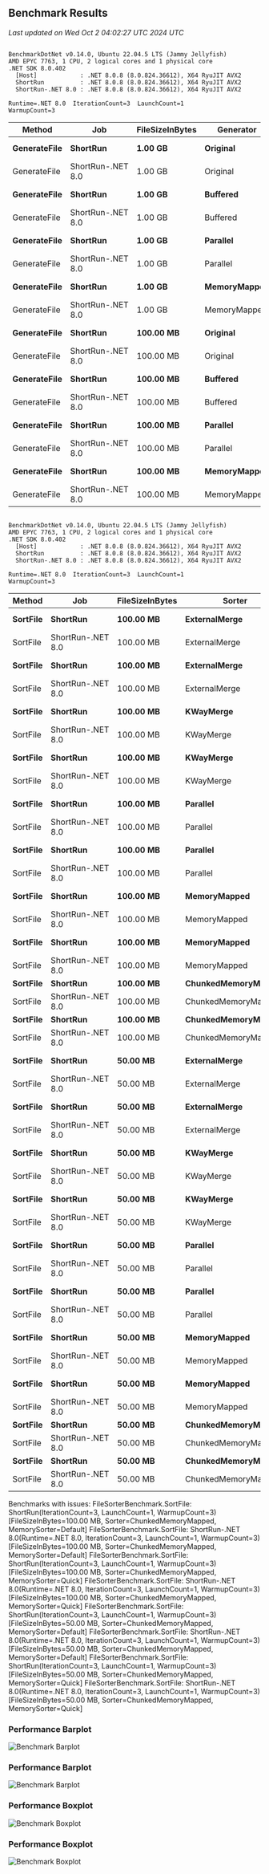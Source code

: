 <!-- BENCHMARK RESULTS START -->

## Benchmark Results

*Last updated on Wed Oct  2 04:02:27 UTC 2024 UTC*

```

BenchmarkDotNet v0.14.0, Ubuntu 22.04.5 LTS (Jammy Jellyfish)
AMD EPYC 7763, 1 CPU, 2 logical cores and 1 physical core
.NET SDK 8.0.402
  [Host]            : .NET 8.0.8 (8.0.824.36612), X64 RyuJIT AVX2
  ShortRun          : .NET 8.0.8 (8.0.824.36612), X64 RyuJIT AVX2
  ShortRun-.NET 8.0 : .NET 8.0.8 (8.0.824.36612), X64 RyuJIT AVX2

Runtime=.NET 8.0  IterationCount=3  LaunchCount=1  
WarmupCount=3  

```
| Method       | Job               | FileSizeInBytes | Generator    | Mean      | Error     | StdDev   | StdErr   | Min       | Q1        | Median    | Q3        | Max       | Op/s   | Rank | Gen0        | Gen1        | Gen2        | Allocated  |
|------------- |------------------ |---------------- |------------- |----------:|----------:|---------:|---------:|----------:|----------:|----------:|----------:|----------:|-------:|-----:|------------:|------------:|------------:|-----------:|
| **GenerateFile** | **ShortRun**          | **1.00 GB**         | **Original**     |  **8.6387 s** | **20.8571 s** | **1.1432 s** | **0.6601 s** |  **7.3315 s** |  **8.2322 s** |  **9.1330 s** |  **9.2923 s** |  **9.4517 s** | **0.1158** |    **4** |  **75000.0000** |           **-** |           **-** | **5992.19 MB** |
| GenerateFile | ShortRun-.NET 8.0 | 1.00 GB         | Original     |  8.1814 s | 19.5742 s | 1.0729 s | 0.6195 s |  7.2327 s |  7.5992 s |  7.9657 s |  8.6557 s |  9.3458 s | 0.1222 |    4 |  75000.0000 |           - |           - |  5992.1 MB |
| **GenerateFile** | **ShortRun**          | **1.00 GB**         | **Buffered**     |  **7.8457 s** | **17.5488 s** | **0.9619 s** | **0.5554 s** |  **6.7379 s** |  **7.5334 s** |  **8.3289 s** |  **8.3995 s** |  **8.4701 s** | **0.1275** |    **4** | **668000.0000** | **630000.0000** | **630000.0000** | **5127.18 MB** |
| GenerateFile | ShortRun-.NET 8.0 | 1.00 GB         | Buffered     |  7.8680 s | 18.3661 s | 1.0067 s | 0.5812 s |  6.7102 s |  7.5335 s |  8.3568 s |  8.4469 s |  8.5369 s | 0.1271 |    4 | 667000.0000 | 629000.0000 | 629000.0000 | 5127.17 MB |
| **GenerateFile** | **ShortRun**          | **1.00 GB**         | **Parallel**     |  **5.6943 s** |  **0.1231 s** | **0.0067 s** | **0.0039 s** |  **5.6865 s** |  **5.6920 s** |  **5.6975 s** |  **5.6981 s** |  **5.6988 s** | **0.1756** |    **3** |   **6000.0000** |   **6000.0000** |   **6000.0000** | **4100.05 MB** |
| GenerateFile | ShortRun-.NET 8.0 | 1.00 GB         | Parallel     |  5.9434 s |  4.7135 s | 0.2584 s | 0.1492 s |  5.7936 s |  5.7942 s |  5.7949 s |  6.0183 s |  6.2417 s | 0.1683 |    3 |   6000.0000 |   6000.0000 |   6000.0000 | 4100.03 MB |
| **GenerateFile** | **ShortRun**          | **1.00 GB**         | **MemoryMapped** |  **9.9824 s** |  **0.8129 s** | **0.0446 s** | **0.0257 s** |  **9.9490 s** |  **9.9571 s** |  **9.9652 s** |  **9.9991 s** | **10.0330 s** | **0.1002** |    **4** | **101000.0000** |           **-** |           **-** | **8115.29 MB** |
| GenerateFile | ShortRun-.NET 8.0 | 1.00 GB         | MemoryMapped | 10.0619 s |  0.5805 s | 0.0318 s | 0.0184 s | 10.0405 s | 10.0436 s | 10.0468 s | 10.0726 s | 10.0984 s | 0.0994 |    4 | 101000.0000 |           - |           - | 8115.31 MB |
| **GenerateFile** | **ShortRun**          | **100.00 MB**       | **Original**     |  **0.7656 s** |  **0.7753 s** | **0.0425 s** | **0.0245 s** |  **0.7220 s** |  **0.7449 s** |  **0.7677 s** |  **0.7873 s** |  **0.8069 s** | **1.3062** |    **2** |   **7000.0000** |           **-** |           **-** |  **585.45 MB** |
| GenerateFile | ShortRun-.NET 8.0 | 100.00 MB       | Original     |  0.8471 s |  0.1426 s | 0.0078 s | 0.0045 s |  0.8396 s |  0.8431 s |  0.8465 s |  0.8509 s |  0.8552 s | 1.1805 |    2 |   7000.0000 |           - |           - |  585.47 MB |
| **GenerateFile** | **ShortRun**          | **100.00 MB**       | **Buffered**     |  **0.7488 s** |  **0.4859 s** | **0.0266 s** | **0.0154 s** |  **0.7237 s** |  **0.7348 s** |  **0.7460 s** |  **0.7613 s** |  **0.7767 s** | **1.3355** |    **2** |  **63000.0000** |  **60000.0000** |  **60000.0000** |   **502.8 MB** |
| GenerateFile | ShortRun-.NET 8.0 | 100.00 MB       | Buffered     |  0.7045 s |  0.4453 s | 0.0244 s | 0.0141 s |  0.6769 s |  0.6952 s |  0.7135 s |  0.7183 s |  0.7232 s | 1.4194 |    2 |  63000.0000 |  60000.0000 |  60000.0000 |  502.75 MB |
| **GenerateFile** | **ShortRun**          | **100.00 MB**       | **Parallel**     |  **0.5513 s** |  **0.1256 s** | **0.0069 s** | **0.0040 s** |  **0.5443 s** |  **0.5479 s** |  **0.5516 s** |  **0.5548 s** |  **0.5581 s** | **1.8138** |    **1** |   **3000.0000** |   **3000.0000** |   **3000.0000** |  **440.73 MB** |
| GenerateFile | ShortRun-.NET 8.0 | 100.00 MB       | Parallel     |  0.5542 s |  0.1398 s | 0.0077 s | 0.0044 s |  0.5468 s |  0.5502 s |  0.5537 s |  0.5579 s |  0.5621 s | 1.8044 |    1 |   2000.0000 |   2000.0000 |   2000.0000 |  440.76 MB |
| **GenerateFile** | **ShortRun**          | **100.00 MB**       | **MemoryMapped** |  **0.8974 s** |  **0.1574 s** | **0.0086 s** | **0.0050 s** |  **0.8891 s** |  **0.8929 s** |  **0.8966 s** |  **0.9015 s** |  **0.9063 s** | **1.1144** |    **2** |   **9000.0000** |           **-** |           **-** |  **792.48 MB** |
| GenerateFile | ShortRun-.NET 8.0 | 100.00 MB       | MemoryMapped |  0.8993 s |  0.2143 s | 0.0117 s | 0.0068 s |  0.8877 s |  0.8933 s |  0.8989 s |  0.9050 s |  0.9112 s | 1.1120 |    2 |   9000.0000 |           - |           - |  792.52 MB |
```

BenchmarkDotNet v0.14.0, Ubuntu 22.04.5 LTS (Jammy Jellyfish)
AMD EPYC 7763, 1 CPU, 2 logical cores and 1 physical core
.NET SDK 8.0.402
  [Host]            : .NET 8.0.8 (8.0.824.36612), X64 RyuJIT AVX2
  ShortRun          : .NET 8.0.8 (8.0.824.36612), X64 RyuJIT AVX2
  ShortRun-.NET 8.0 : .NET 8.0.8 (8.0.824.36612), X64 RyuJIT AVX2

Runtime=.NET 8.0  IterationCount=3  LaunchCount=1  
WarmupCount=3  

```
| Method   | Job               | FileSizeInBytes | Sorter              | MemorySorter | Mean     | Error    | StdDev   | StdErr   | Min      | Q1       | Median   | Q3       | Max      | Op/s   | Rank | Gen0        | Gen1       | Gen2      | Allocated   |
|--------- |------------------ |---------------- |-------------------- |------------- |---------:|---------:|---------:|---------:|---------:|---------:|---------:|---------:|---------:|-------:|-----:|------------:|-----------:|----------:|------------:|
| **SortFile** | **ShortRun**          | **100.00 MB**       | **ExternalMerge**       | **Default**      | **19.141 s** | **4.3969 s** | **0.2410 s** | **0.1391 s** | **18.870 s** | **19.045 s** | **19.221 s** | **19.276 s** | **19.332 s** | **0.0522** |    **2** | **254000.0000** | **12000.0000** | **3000.0000** | **20170.16 MB** |
| SortFile | ShortRun-.NET 8.0 | 100.00 MB       | ExternalMerge       | Default      | 18.827 s | 0.3865 s | 0.0212 s | 0.0122 s | 18.810 s | 18.815 s | 18.821 s | 18.836 s | 18.851 s | 0.0531 |    2 | 255000.0000 | 12000.0000 | 3000.0000 |  20223.8 MB |
| **SortFile** | **ShortRun**          | **100.00 MB**       | **ExternalMerge**       | **Quick**        | **20.874 s** | **2.6134 s** | **0.1432 s** | **0.0827 s** | **20.766 s** | **20.793 s** | **20.819 s** | **20.928 s** | **21.037 s** | **0.0479** |    **2** | **282000.0000** | **12000.0000** | **3000.0000** | **22377.36 MB** |
| SortFile | ShortRun-.NET 8.0 | 100.00 MB       | ExternalMerge       | Quick        | 20.254 s | 1.3737 s | 0.0753 s | 0.0435 s | 20.177 s | 20.218 s | 20.260 s | 20.293 s | 20.327 s | 0.0494 |    2 | 277000.0000 | 12000.0000 | 3000.0000 | 22013.38 MB |
| **SortFile** | **ShortRun**          | **100.00 MB**       | **KWayMerge**           | **Default**      | **19.472 s** | **1.5626 s** | **0.0857 s** | **0.0495 s** | **19.374 s** | **19.442 s** | **19.511 s** | **19.521 s** | **19.531 s** | **0.0514** |    **2** | **258000.0000** | **12000.0000** | **3000.0000** | **20468.75 MB** |
| SortFile | ShortRun-.NET 8.0 | 100.00 MB       | KWayMerge           | Default      | 18.703 s | 2.9720 s | 0.1629 s | 0.0941 s | 18.517 s | 18.646 s | 18.776 s | 18.797 s | 18.817 s | 0.0535 |    2 | 253000.0000 | 12000.0000 | 3000.0000 |  20092.5 MB |
| **SortFile** | **ShortRun**          | **100.00 MB**       | **KWayMerge**           | **Quick**        | **20.540 s** | **0.5950 s** | **0.0326 s** | **0.0188 s** | **20.508 s** | **20.523 s** | **20.537 s** | **20.555 s** | **20.574 s** | **0.0487** |    **2** | **274000.0000** | **12000.0000** | **3000.0000** | **21765.14 MB** |
| SortFile | ShortRun-.NET 8.0 | 100.00 MB       | KWayMerge           | Quick        | 20.530 s | 0.6973 s | 0.0382 s | 0.0221 s | 20.489 s | 20.513 s | 20.537 s | 20.551 s | 20.564 s | 0.0487 |    2 | 280000.0000 | 12000.0000 | 3000.0000 | 22213.82 MB |
| **SortFile** | **ShortRun**          | **100.00 MB**       | **Parallel**            | **Default**      | **19.394 s** | **3.3397 s** | **0.1831 s** | **0.1057 s** | **19.211 s** | **19.303 s** | **19.394 s** | **19.486 s** | **19.577 s** | **0.0516** |    **2** | **259000.0000** | **12000.0000** | **3000.0000** | **20573.05 MB** |
| SortFile | ShortRun-.NET 8.0 | 100.00 MB       | Parallel            | Default      | 18.719 s | 1.7037 s | 0.0934 s | 0.0539 s | 18.658 s | 18.666 s | 18.673 s | 18.750 s | 18.827 s | 0.0534 |    2 | 253000.0000 | 12000.0000 | 3000.0000 | 20099.27 MB |
| **SortFile** | **ShortRun**          | **100.00 MB**       | **Parallel**            | **Quick**        | **20.669 s** | **1.7171 s** | **0.0941 s** | **0.0543 s** | **20.613 s** | **20.615 s** | **20.617 s** | **20.698 s** | **20.778 s** | **0.0484** |    **2** | **285000.0000** | **12000.0000** | **3000.0000** | **22699.31 MB** |
| SortFile | ShortRun-.NET 8.0 | 100.00 MB       | Parallel            | Quick        | 20.966 s | 1.9877 s | 0.1090 s | 0.0629 s | 20.843 s | 20.926 s | 21.008 s | 21.028 s | 21.048 s | 0.0477 |    2 | 285000.0000 | 12000.0000 | 3000.0000 | 22684.08 MB |
| **SortFile** | **ShortRun**          | **100.00 MB**       | **MemoryMapped**        | **Default**      | **17.878 s** | **1.0956 s** | **0.0601 s** | **0.0347 s** | **17.824 s** | **17.846 s** | **17.869 s** | **17.906 s** | **17.943 s** | **0.0559** |    **2** | **245000.0000** | **19000.0000** | **3000.0000** | **19468.37 MB** |
| SortFile | ShortRun-.NET 8.0 | 100.00 MB       | MemoryMapped        | Default      | 17.357 s | 1.8557 s | 0.1017 s | 0.0587 s | 17.282 s | 17.299 s | 17.316 s | 17.394 s | 17.473 s | 0.0576 |    2 | 242000.0000 | 19000.0000 | 3000.0000 | 19235.38 MB |
| **SortFile** | **ShortRun**          | **100.00 MB**       | **MemoryMapped**        | **Quick**        | **18.680 s** | **0.3895 s** | **0.0214 s** | **0.0123 s** | **18.656 s** | **18.671 s** | **18.687 s** | **18.692 s** | **18.697 s** | **0.0535** |    **2** | **259000.0000** | **19000.0000** | **3000.0000** | **20627.31 MB** |
| SortFile | ShortRun-.NET 8.0 | 100.00 MB       | MemoryMapped        | Quick        | 19.731 s | 2.1988 s | 0.1205 s | 0.0696 s | 19.631 s | 19.663 s | 19.695 s | 19.780 s | 19.865 s | 0.0507 |    2 | 264000.0000 | 18000.0000 | 2000.0000 | 21051.26 MB |
| **SortFile** | **ShortRun**          | **100.00 MB**       | **ChunkedMemoryMapped** | **Default**      |       **NA** |       **NA** |       **NA** |       **NA** |       **NA** |       **NA** |       **NA** |       **NA** |       **NA** |     **NA** |    **?** |          **NA** |         **NA** |        **NA** |          **NA** |
| SortFile | ShortRun-.NET 8.0 | 100.00 MB       | ChunkedMemoryMapped | Default      |       NA |       NA |       NA |       NA |       NA |       NA |       NA |       NA |       NA |     NA |    ? |          NA |         NA |        NA |          NA |
| **SortFile** | **ShortRun**          | **100.00 MB**       | **ChunkedMemoryMapped** | **Quick**        |       **NA** |       **NA** |       **NA** |       **NA** |       **NA** |       **NA** |       **NA** |       **NA** |       **NA** |     **NA** |    **?** |          **NA** |         **NA** |        **NA** |          **NA** |
| SortFile | ShortRun-.NET 8.0 | 100.00 MB       | ChunkedMemoryMapped | Quick        |       NA |       NA |       NA |       NA |       NA |       NA |       NA |       NA |       NA |     NA |    ? |          NA |         NA |        NA |          NA |
| **SortFile** | **ShortRun**          | **50.00 MB**        | **ExternalMerge**       | **Default**      |  **8.957 s** | **1.5580 s** | **0.0854 s** | **0.0493 s** |  **8.868 s** |  **8.916 s** |  **8.965 s** |  **9.001 s** |  **9.038 s** | **0.1116** |    **1** | **122000.0000** |  **7000.0000** | **2000.0000** |  **9658.03 MB** |
| SortFile | ShortRun-.NET 8.0 | 50.00 MB        | ExternalMerge       | Default      |  8.760 s | 0.7032 s | 0.0385 s | 0.0223 s |  8.737 s |  8.738 s |  8.738 s |  8.771 s |  8.804 s | 0.1142 |    1 | 122000.0000 |  7000.0000 | 2000.0000 |  9696.75 MB |
| **SortFile** | **ShortRun**          | **50.00 MB**        | **ExternalMerge**       | **Quick**        |  **9.322 s** | **1.7268 s** | **0.0947 s** | **0.0546 s** |  **9.262 s** |  **9.267 s** |  **9.272 s** |  **9.351 s** |  **9.431 s** | **0.1073** |    **1** | **132000.0000** |  **7000.0000** | **2000.0000** | **10476.98 MB** |
| SortFile | ShortRun-.NET 8.0 | 50.00 MB        | ExternalMerge       | Quick        |  9.530 s | 1.3938 s | 0.0764 s | 0.0441 s |  9.448 s |  9.496 s |  9.544 s |  9.571 s |  9.598 s | 0.1049 |    1 | 133000.0000 |  7000.0000 | 2000.0000 | 10518.21 MB |
| **SortFile** | **ShortRun**          | **50.00 MB**        | **KWayMerge**           | **Default**      |  **8.718 s** | **0.8460 s** | **0.0464 s** | **0.0268 s** |  **8.685 s** |  **8.692 s** |  **8.699 s** |  **8.735 s** |  **8.771 s** | **0.1147** |    **1** | **121000.0000** |  **7000.0000** | **2000.0000** |   **9613.5 MB** |
| SortFile | ShortRun-.NET 8.0 | 50.00 MB        | KWayMerge           | Default      |  8.690 s | 0.5151 s | 0.0282 s | 0.0163 s |  8.661 s |  8.676 s |  8.691 s |  8.704 s |  8.717 s | 0.1151 |    1 | 120000.0000 |  7000.0000 | 2000.0000 |  9558.79 MB |
| **SortFile** | **ShortRun**          | **50.00 MB**        | **KWayMerge**           | **Quick**        |  **9.462 s** | **0.1942 s** | **0.0106 s** | **0.0061 s** |  **9.453 s** |  **9.457 s** |  **9.460 s** |  **9.467 s** |  **9.474 s** | **0.1057** |    **1** | **132000.0000** |  **7000.0000** | **2000.0000** | **10495.75 MB** |
| SortFile | ShortRun-.NET 8.0 | 50.00 MB        | KWayMerge           | Quick        |  9.643 s | 0.4808 s | 0.0264 s | 0.0152 s |  9.616 s |  9.631 s |  9.645 s |  9.657 s |  9.669 s | 0.1037 |    1 | 135000.0000 |  7000.0000 | 2000.0000 | 10701.23 MB |
| **SortFile** | **ShortRun**          | **50.00 MB**        | **Parallel**            | **Default**      |  **8.888 s** | **1.4295 s** | **0.0784 s** | **0.0452 s** |  **8.800 s** |  **8.858 s** |  **8.917 s** |  **8.932 s** |  **8.948 s** | **0.1125** |    **1** | **121000.0000** |  **7000.0000** | **2000.0000** |   **9591.5 MB** |
| SortFile | ShortRun-.NET 8.0 | 50.00 MB        | Parallel            | Default      |  8.766 s | 1.2083 s | 0.0662 s | 0.0382 s |  8.694 s |  8.738 s |  8.781 s |  8.802 s |  8.824 s | 0.1141 |    1 | 123000.0000 |  7000.0000 | 2000.0000 |  9752.93 MB |
| **SortFile** | **ShortRun**          | **50.00 MB**        | **Parallel**            | **Quick**        |  **9.014 s** | **1.0059 s** | **0.0551 s** | **0.0318 s** |  **8.956 s** |  **8.988 s** |  **9.020 s** |  **9.043 s** |  **9.066 s** | **0.1109** |    **1** | **130000.0000** |  **7000.0000** | **2000.0000** | **10306.98 MB** |
| SortFile | ShortRun-.NET 8.0 | 50.00 MB        | Parallel            | Quick        |  9.418 s | 1.5211 s | 0.0834 s | 0.0481 s |  9.337 s |  9.376 s |  9.415 s |  9.459 s |  9.503 s | 0.1062 |    1 | 136000.0000 |  7000.0000 | 2000.0000 | 10840.99 MB |
| **SortFile** | **ShortRun**          | **50.00 MB**        | **MemoryMapped**        | **Default**      |  **8.004 s** | **0.7730 s** | **0.0424 s** | **0.0245 s** |  **7.978 s** |  **7.980 s** |  **7.981 s** |  **8.017 s** |  **8.053 s** | **0.1249** |    **1** | **116000.0000** | **11000.0000** | **3000.0000** |  **9135.81 MB** |
| SortFile | ShortRun-.NET 8.0 | 50.00 MB        | MemoryMapped        | Default      |  7.975 s | 1.3047 s | 0.0715 s | 0.0413 s |  7.894 s |  7.946 s |  7.998 s |  8.015 s |  8.031 s | 0.1254 |    1 | 116000.0000 | 12000.0000 | 4000.0000 |  9100.26 MB |
| **SortFile** | **ShortRun**          | **50.00 MB**        | **MemoryMapped**        | **Quick**        |  **8.903 s** | **2.5078 s** | **0.1375 s** | **0.0794 s** |  **8.773 s** |  **8.831 s** |  **8.890 s** |  **8.968 s** |  **9.047 s** | **0.1123** |    **1** | **127000.0000** | **12000.0000** | **4000.0000** |  **9927.79 MB** |
| SortFile | ShortRun-.NET 8.0 | 50.00 MB        | MemoryMapped        | Quick        |  8.914 s | 1.0713 s | 0.0587 s | 0.0339 s |  8.864 s |  8.882 s |  8.901 s |  8.940 s |  8.979 s | 0.1122 |    1 | 127000.0000 | 12000.0000 | 4000.0000 |   9984.2 MB |
| **SortFile** | **ShortRun**          | **50.00 MB**        | **ChunkedMemoryMapped** | **Default**      |       **NA** |       **NA** |       **NA** |       **NA** |       **NA** |       **NA** |       **NA** |       **NA** |       **NA** |     **NA** |    **?** |          **NA** |         **NA** |        **NA** |          **NA** |
| SortFile | ShortRun-.NET 8.0 | 50.00 MB        | ChunkedMemoryMapped | Default      |       NA |       NA |       NA |       NA |       NA |       NA |       NA |       NA |       NA |     NA |    ? |          NA |         NA |        NA |          NA |
| **SortFile** | **ShortRun**          | **50.00 MB**        | **ChunkedMemoryMapped** | **Quick**        |       **NA** |       **NA** |       **NA** |       **NA** |       **NA** |       **NA** |       **NA** |       **NA** |       **NA** |     **NA** |    **?** |          **NA** |         **NA** |        **NA** |          **NA** |
| SortFile | ShortRun-.NET 8.0 | 50.00 MB        | ChunkedMemoryMapped | Quick        |       NA |       NA |       NA |       NA |       NA |       NA |       NA |       NA |       NA |     NA |    ? |          NA |         NA |        NA |          NA |

Benchmarks with issues:
  FileSorterBenchmark.SortFile: ShortRun(IterationCount=3, LaunchCount=1, WarmupCount=3) [FileSizeInBytes=100.00 MB, Sorter=ChunkedMemoryMapped, MemorySorter=Default]
  FileSorterBenchmark.SortFile: ShortRun-.NET 8.0(Runtime=.NET 8.0, IterationCount=3, LaunchCount=1, WarmupCount=3) [FileSizeInBytes=100.00 MB, Sorter=ChunkedMemoryMapped, MemorySorter=Default]
  FileSorterBenchmark.SortFile: ShortRun(IterationCount=3, LaunchCount=1, WarmupCount=3) [FileSizeInBytes=100.00 MB, Sorter=ChunkedMemoryMapped, MemorySorter=Quick]
  FileSorterBenchmark.SortFile: ShortRun-.NET 8.0(Runtime=.NET 8.0, IterationCount=3, LaunchCount=1, WarmupCount=3) [FileSizeInBytes=100.00 MB, Sorter=ChunkedMemoryMapped, MemorySorter=Quick]
  FileSorterBenchmark.SortFile: ShortRun(IterationCount=3, LaunchCount=1, WarmupCount=3) [FileSizeInBytes=50.00 MB, Sorter=ChunkedMemoryMapped, MemorySorter=Default]
  FileSorterBenchmark.SortFile: ShortRun-.NET 8.0(Runtime=.NET 8.0, IterationCount=3, LaunchCount=1, WarmupCount=3) [FileSizeInBytes=50.00 MB, Sorter=ChunkedMemoryMapped, MemorySorter=Default]
  FileSorterBenchmark.SortFile: ShortRun(IterationCount=3, LaunchCount=1, WarmupCount=3) [FileSizeInBytes=50.00 MB, Sorter=ChunkedMemoryMapped, MemorySorter=Quick]
  FileSorterBenchmark.SortFile: ShortRun-.NET 8.0(Runtime=.NET 8.0, IterationCount=3, LaunchCount=1, WarmupCount=3) [FileSizeInBytes=50.00 MB, Sorter=ChunkedMemoryMapped, MemorySorter=Quick]
### Performance Barplot
![Benchmark Barplot](.docs/data/FileAlgorithms.Benchmark.Benchmark.FileGeneratorBenchmark-barplot.png)

### Performance Barplot
![Benchmark Barplot](.docs/data/FileAlgorithms.Benchmark.Benchmark.FileSorterBenchmark-barplot.png)

### Performance Boxplot
![Benchmark Boxplot](.docs/data/FileAlgorithms.Benchmark.Benchmark.FileGeneratorBenchmark-boxplot.png)

### Performance Boxplot
![Benchmark Boxplot](.docs/data/FileAlgorithms.Benchmark.Benchmark.FileSorterBenchmark-boxplot.png)

<!-- BENCHMARK RESULTS END -->
